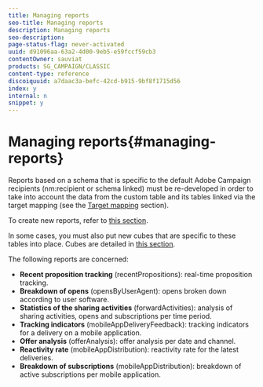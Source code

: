 ```yaml
---
title: Managing reports
seo-title: Managing reports
description: Managing reports
seo-description: 
page-status-flag: never-activated
uuid: d91096aa-63a2-4d00-9eb5-e59fccf59cb3
contentOwner: sauviat
products: SG_CAMPAIGN/CLASSIC
content-type: reference
discoiquuid: a7daac3a-befc-42cd-b915-9bf8f1715d56
index: y
internal: n
snippet: y
---
```


# Managing reports{#managing-reports}

Reports based on a schema that is specific to the default Adobe Campaign recipients (nm:recipient or schema linked) must be re-developed in order to take into account the data from the custom table and its tables linked via the target mapping (see the [Target mapping](../../configuration/using/target-mapping.md) section).

To create new reports, refer to [this section](../../reporting/using/about-reports-creation-in-campaign.md).

In some cases, you must also put new cubes that are specific to these tables into place. Cubes are detailed in [this section](../../reporting/using/about-cubes.md).

The following reports are concerned:

* **Recent proposition tracking** (recentPropositions): real-time proposition tracking.
* **Breakdown of opens** (opensByUserAgent): opens broken down according to user software.
* **Statistics of the sharing activities** (forwardActivities): analysis of sharing activities, opens and subscriptions per time period.
* **Tracking indicators** (mobileAppDeliveryFeedback): tracking indicators for a delivery on a mobile application.
* **Offer analysis** (offerAnalysis): offer analysis per date and channel.
* **Reactivity rate** (mobileAppDistribution): reactivity rate for the latest deliveries.
* **Breakdown of subscriptions** (mobileAppDistribution): breakdown of active subscriptions per mobile application.

